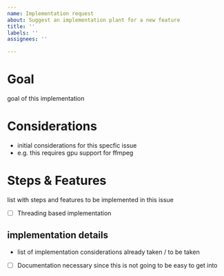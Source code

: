 ```yaml
---
name: Implementation request
about: Suggest an implementation plant for a new feature
title: ''
labels: ''
assignees: ''

---
```


# Goal
goal of this implementation
# Considerations
* initial considerations for this specfic issue
* e.g. this requires gpu support for ffmpeg

# Steps & Features
list with steps and features to be implemented in this issue

- [ ] Threading based implementation

## implementation details
* list of implementation considerations already taken / to be taken


- [ ] Documentation necessary since this is not going to be easy to get into
